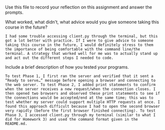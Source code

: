 Use this file to record your reflection on this assignment and answer the prompts.

What worked, what didn't, what advice would you give someone taking this course in the future?
    
    I had some trouble accessing client.py through the terminal, but this got a lot better with practice. If I were to give advice to someone taking this course in the future, I would definitely stress to them the importance of being comfortable with the command line/the terminal. A strategy that worked well for me was to actually stand up and act out the different steps I needed to code. 

Include a brief description of how you tested your programs.

    To test Phase 1, I first ran the server and verified that it sent a “Ready to serve…” message before opening a browser and connecting to the web server. To test Phase 2, I added print statements to confirm when the server receives a new request/when the connection closes. I then opened two browsers and observed these print statements to see if the connections would be accepted/end at the same time; this was to test whether my server could support multiple HTTP requests at once. I found this approach difficult because I had to open the second browser very rapidly (before the first browser finished connecting). To test Phase 3, I accessed client.py through my terminal (similar to what I did for Homework 3) and used the command format given in the README.md.
